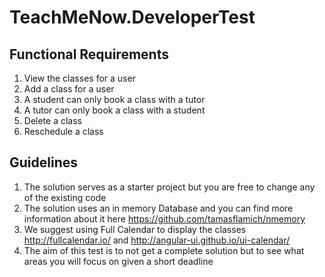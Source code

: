 # TeachMeNow.DeveloperTest

## Functional Requirements

1. View the classes for a user
2. Add a class for a user
  1. A student can only book a class with a tutor
  2. A tutor can only book a class with a student
3. Delete a class
4. Reschedule a class

## Guidelines

1. The solution serves as a starter project but you are free to change any of the existing code
2. The solution uses an in memory Database and you can find more information about it here https://github.com/tamasflamich/nmemory
3. We suggest using Full Calendar to display the classes http://fullcalendar.io/ and http://angular-ui.github.io/ui-calendar/
4. The aim of this test is to not get a complete solution but to see what areas you will focus on given a short deadline

